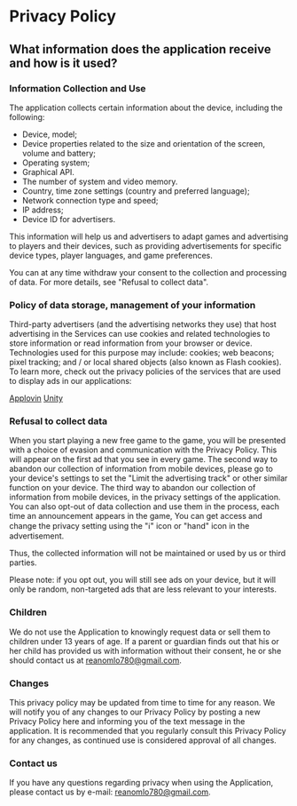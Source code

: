 # Privacy Policy

## What information does the application receive and how is it used?

### Information Collection and Use

The application collects certain information about the device, including the following:

- Device, model;
- Device properties related to the size and orientation of the screen, volume and battery;
-	Operating system;
- Graphical API.
- The number of system and video memory.
- Country, time zone settings (country and preferred language);
- Network connection type and speed;
- IP address;
- Device ID for advertisers.

This information will help us and advertisers to adapt games and advertising to players and their devices, such as providing advertisements for specific device types, player languages, and game preferences.

You can at any time withdraw your consent to the collection and processing of data. For more details, see "Refusal to collect data".

### Policy of data storage, management of your information

Third-party advertisers (and the advertising networks they use) that host advertising in the Services can use cookies and related technologies to store information or read information from your browser or device. Technologies used for this purpose may include: cookies; web beacons; pixel tracking; and / or local shared objects (also known as Flash cookies). To learn more, check out the privacy policies of the services that are used to display ads in our applications:

[Applovin](https://www.applovin.com/privacy/)
[Unity](https://unity3d.com/en/legal/privacy-policy)


### Refusal to collect data

When you start playing a new free game to the game, you will be presented with a choice of evasion and communication with the Privacy Policy. This will appear on the first ad that you see in every game. The second way to abandon our collection of information from mobile devices, please go to your device's settings to set the "Limit the advertising track" or other similar function on your device. The third way to abandon our collection of information from mobile devices, in the privacy settings of the application. You can also opt-out of data collection and use them in the process, each time an announcement appears in the game, You can get access and change the privacy setting using the "ℹ" icon or "hand" icon in the advertisement.

Thus, the collected information will not be maintained or used by us or third parties.

Please note: if you opt out, you will still see ads on your device, but it will only be random, non-targeted ads that are less relevant to your interests.

### Children

We do not use the Application to knowingly request data or sell them to children under 13 years of age. If a parent or guardian finds out that his or her child has provided us with information without their consent, he or she should contact us at reanomlo780@gmail.com.

### Changes

This privacy policy may be updated from time to time for any reason. We will notify you of any changes to our Privacy Policy by posting a new Privacy Policy here and informing you of the text message in the application. It is recommended that you regularly consult this Privacy Policy for any changes, as continued use is considered approval of all changes.

### Contact us

If you have any questions regarding privacy when using the Application, please contact us by e-mail: reanomlo780@gmail.com.



